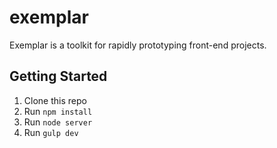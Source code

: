 # exemplar

Exemplar is a toolkit for rapidly prototyping front-end projects.

## Getting Started

1. Clone this repo
2. Run `npm install`
3. Run `node server`
4. Run `gulp dev`
